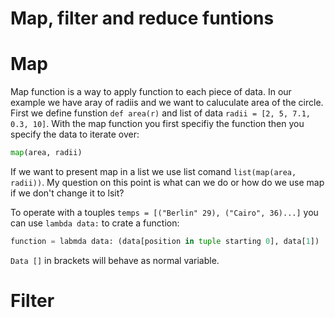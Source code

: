 Map, filter and reduce funtions
====================================

# Map
Map function is a way to apply function to each piece of data. In our example we have aray of radiis and we want to caluculate area of the circle. First we define funstion ``` def area(r) ``` and list of data ``` radii = [2, 5, 7.1, 0.3, 10] ```. With the map function you first specifiy the function then you specify the data to iterate over:
```.py
map(area, radii)
```
If we want to present map in a list we use list comand ``` list(map(area, radii)) ```. My question on this point is what can we do or how do we use map if we don't change it to lsit?

To operate with a touples ```temps = [("Berlin" 29), ("Cairo", 36)...]``` you can use ``` lambda data: ``` to crate a function:
```.py
function = labmda data: (data[position in tuple starting 0], data[1])
```
```Data []``` in brackets will behave as normal variable.


# Filter
